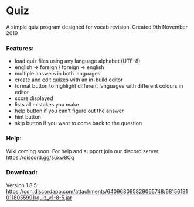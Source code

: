 # Quiz
A simple quiz program designed for vocab revision.
Created 9th November 2019

### Features:
- load quiz files using any language alphabet (UTF-8)
- english -> foreign / foreign -> english
- multiple answers in both languages
- create and edit quizes with an in-build editor
- format button to highlight different languages with different colours in editor
- score displayed
- lists all mistakes you make
- help button if you can't figure out the answer
- hint button
- skip button if you want to come back to the question

### Help:
Wiki coming soon. For help and support join our discord server:
https://discord.gg/suxw8Cq

### Download:
Version 1.8.5:
https://cdn.discordapp.com/attachments/640968095829065748/681561910118055991/quiz_v1-8-5.jar
